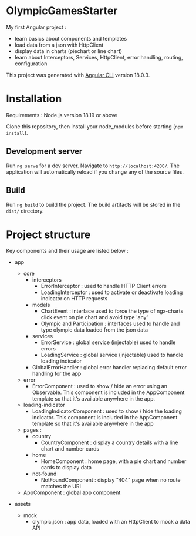# OlympicGamesStarter

My first Angular project :
- learn basics about components and templates
- load data from a json with HttpClient
- display data in charts (piechart or line chart)
- learn about Interceptors, Services, HttpClient, error handling, routing, configuration

This project was generated with [Angular CLI](https://github.com/angular/angular-cli) version 18.0.3.

# Installation

Requirements : Node.js version 18.19 or above

Clone this repository, then install your node_modules before starting (`npm install`).

## Development server

Run `ng serve` for a dev server. Navigate to `http://localhost:4200/`. The application will automatically reload if you change any of the source files.

## Build

Run `ng build` to build the project. The build artifacts will be stored in the `dist/` directory.

# Project structure

Key components and their usage are listed below : 

- app
    - core
        - interceptors
            - ErrorInterceptor : used to handle HTTP Client errors
            - LoadingInterceptor : used to activate or deactivate loading indicator on HTTP requests
        - models
            - ChartEvent : interface used to force the type of ngx-charts click event on pie chart and avoid type 'any'
            - Olympic and Participation : interfaces used to handle and type olympic data loaded from the json data
        - services
            - ErrorService : global service (injectable) used to handle errors
            - LoadingService : global service (injectable) used to handle loading indicator
        - GlobalErrorHandler : global error handler replacing default error handling for the app
    - error
        - ErrorComponent : used to show / hide an error using an Observable. This component is included in the AppComponent template so that it's available anywhere in the app.
    - loading-indicator
        - LoadingIndicatorComponent : used to show / hide the loading indicator. This component is included in the AppComponent template so that it's available anywhere in the app
    - pages :
        - country
            - CountryComponent : display a country details with a line chart and number cards
        - home
            - HomeComponent : home page, with a pie chart and number cards to display data
        - not-found
            - NotFoundComponent : display "404" page when no route matches the URI
    - AppComponent : global app component

- assets
    - mock
        - olympic.json : app data, loaded with an HttpClient to mock a data API